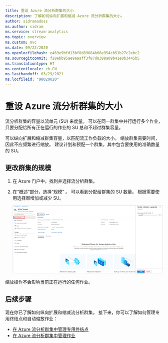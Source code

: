 ```yaml
---
title: 重设 Azure 流分析群集的大小
description: 了解如何纵向扩展和缩减 Azure 流分析群集的大小。
author: sidramadoss
ms.author: sidram
ms.service: stream-analytics
ms.topic: overview
ms.custom: mvc
ms.date: 09/22/2020
ms.openlocfilehash: e469e9bfd13bf8d89084b66e954cb51b27c2ebc2
ms.sourcegitcommit: f28ebb95ae9aaaff3f87d8388a09b41e0b3445b5
ms.translationtype: HT
ms.contentlocale: zh-CN
ms.lasthandoff: 03/29/2021
ms.locfileid: "98020020"
---
```

# <a name="resize-an-azure-stream-analytics-cluster"></a>重设 Azure 流分析群集的大小

流分析群集的容量以流单元 (SU) 来度量。 可以在同一群集中并行运行多个作业，只要分配给所有正在运行的作业的 SU 总和不超过群集容量。

可以纵向扩展和缩减群集容量，以匹配流工作负载的大小。 缩放群集需要时间，因此不应频繁进行缩放。 建议计划和预配一个群集，其中包含要使用的准确数量的 SU。

## <a name="change-the-scale-of-your-cluster"></a>更改群集的规模

1. 在 Azure 门户中，找到并选择流分析群集。

1. 在“概述”部分，选择“规模” 。 可以看到分配给群集的 SU 数量。 根据需要使用选择器增加或减少 SU。

   ![缩放群集](./media/scale-cluster/scale-cluster.png)

缩放操作不会影响当前正在运行的任何作业。

## <a name="next-steps"></a>后续步骤

现在你已了解如何纵向扩展和缩减流分析群集。 接下来，你可以了解如何管理专用终结点和自动缩放作业：

* [在 Azure 流分析群集中管理专用终结点](private-endpoints.md)
* [在 Azure 流分析群集中管理作业](manage-jobs-cluster.md)
